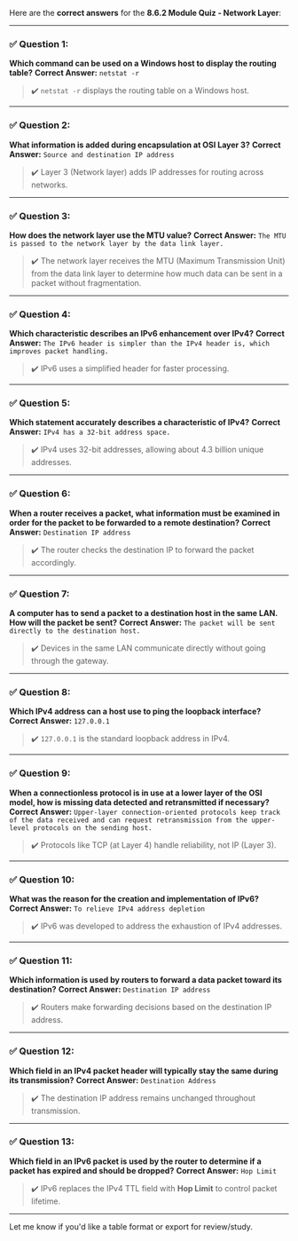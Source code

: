 Here are the **correct answers** for the **8.6.2 Module Quiz - Network Layer**:

---

### ✅ **Question 1:**

**Which command can be used on a Windows host to display the routing table?**
**Correct Answer:** `netstat -r`

> ✔️ `netstat -r` displays the routing table on a Windows host.

---

### ✅ **Question 2:**

**What information is added during encapsulation at OSI Layer 3?**
**Correct Answer:** `Source and destination IP address`

> ✔️ Layer 3 (Network layer) adds IP addresses for routing across networks.

---

### ✅ **Question 3:**

**How does the network layer use the MTU value?**
**Correct Answer:** `The MTU is passed to the network layer by the data link layer.`

> ✔️ The network layer receives the MTU (Maximum Transmission Unit) from the data link layer to determine how much data can be sent in a packet without fragmentation.

---

### ✅ **Question 4:**

**Which characteristic describes an IPv6 enhancement over IPv4?**
**Correct Answer:** `The IPv6 header is simpler than the IPv4 header is, which improves packet handling.`

> ✔️ IPv6 uses a simplified header for faster processing.

---

### ✅ **Question 5:**

**Which statement accurately describes a characteristic of IPv4?**
**Correct Answer:** `IPv4 has a 32-bit address space.​`

> ✔️ IPv4 uses 32-bit addresses, allowing about 4.3 billion unique addresses.

---

### ✅ **Question 6:**

**When a router receives a packet, what information must be examined in order for the packet to be forwarded to a remote destination?**
**Correct Answer:** `Destination IP address`

> ✔️ The router checks the destination IP to forward the packet accordingly.

---

### ✅ **Question 7:**

**A computer has to send a packet to a destination host in the same LAN. How will the packet be sent?**
**Correct Answer:** `The packet will be sent directly to the destination host.`

> ✔️ Devices in the same LAN communicate directly without going through the gateway.

---

### ✅ **Question 8:**

**Which IPv4 address can a host use to ping the loopback interface?**
**Correct Answer:** `127.0.0.1`

> ✔️ `127.0.0.1` is the standard loopback address in IPv4.

---

### ✅ **Question 9:**

**When a connectionless protocol is in use at a lower layer of the OSI model, how is missing data detected and retransmitted if necessary?**
**Correct Answer:** `Upper-layer connection-oriented protocols keep track of the data received and can request retransmission from the upper-level protocols on the sending host.`

> ✔️ Protocols like TCP (at Layer 4) handle reliability, not IP (Layer 3).

---

### ✅ **Question 10:**

**What was the reason for the creation and implementation of IPv6?**
**Correct Answer:** `To relieve IPv4 address depletion`

> ✔️ IPv6 was developed to address the exhaustion of IPv4 addresses.

---

### ✅ **Question 11:**

**Which information is used by routers to forward a data packet toward its destination?**
**Correct Answer:** `Destination IP address`

> ✔️ Routers make forwarding decisions based on the destination IP address.

---

### ✅ **Question 12:**

**Which field in an IPv4 packet header will typically stay the same during its transmission?**
**Correct Answer:** `Destination Address`

> ✔️ The destination IP address remains unchanged throughout transmission.

---

### ✅ **Question 13:**

**Which field in an IPv6 packet is used by the router to determine if a packet has expired and should be dropped?**
**Correct Answer:** `Hop Limit`

> ✔️ IPv6 replaces the IPv4 TTL field with **Hop Limit** to control packet lifetime.

---

Let me know if you'd like a table format or export for review/study.
